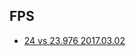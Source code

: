 
## FPS
* [24 vs 23.976 2017.03.02](https://eden-annn.github.io/study/2017/03/02/24fps-vs-23-976fps/)
